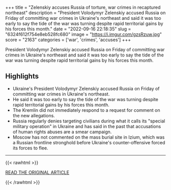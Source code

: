 +++
title = "Zelenskiy accuses Russia of torture, war crimes in recaptured northeast"
description = "President Volodymyr Zelenskiy accused Russia on Friday of committing war crimes in Ukraine's northeast and said it was too early to say the tide of the war was turning despite rapid territorial gains by his forces this month."
date = "2022-09-16 22:18:35"
slug = "6324f612f754e8eb528fc680"
image = "https://i.imgur.com/gzsRzuw.jpg"
score = "2163"
categories = ['war', 'crimes', 'accuses']
+++

President Volodymyr Zelenskiy accused Russia on Friday of committing war crimes in Ukraine's northeast and said it was too early to say the tide of the war was turning despite rapid territorial gains by his forces this month.

## Highlights

- Ukraine's President Volodymyr Zelenskiy accused Russia on Friday of committing war crimes in Ukraine's northeast.
- He said it was too early to say the tide of the war was turning despite rapid territorial gains by his forces this month.
- The Kremlin did not immediately respond to a request for comment on the new allegations.
- Russia regularly denies targeting civilians during what it calls its "special military operation" in Ukraine and has said in the past that accusations of human rights abuses are a smear campaign.
- Moscow has not commented on the mass burial site in Izium, which was a Russian frontline stronghold before Ukraine's counter-offensive forced its forces to flee.

---

{{< rawhtml >}}
  <p class="article-category">
    <a target="_blank" href="https://www.reuters.com/world/europe/zelenskiy-alleges-torture-war-crimes-evidence-recaptured-northeast-2022-09-16/">READ THE ORIGINAL ARTICLE</a>
  </p>
{{< /rawhtml >}}
